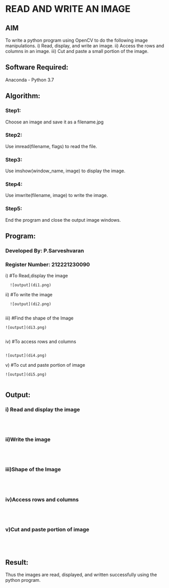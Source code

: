 # READ AND WRITE AN IMAGE
## AIM
To write a python program using OpenCV to do the following image manipulations.
i) Read, display, and write an image.
ii) Access the rows and columns in an image.
iii) Cut and paste a small portion of the image.

## Software Required:
Anaconda - Python 3.7
## Algorithm:
### Step1:
Choose an image and save it as a filename.jpg
### Step2:
Use imread(filename, flags) to read the file.
### Step3:
Use imshow(window_name, image) to display the image.
### Step4:
Use imwrite(filename, image) to write the image.
### Step5:
End the program and close the output image windows.
## Program:
### Developed By: P.Sarveshvaran
### Register Number: 212221230090
i) #To Read,display the image
```
  ![output](di1.png)

```
ii) #To write the image
```
  ![output](di2.png)


```
iii) #Find the shape of the Image
```python3
![output](di3.png)


```
iv) #To access rows and columns

```python3

![output](di4.png)

```
v) #To cut and paste portion of image
```python3
![output](di5.png)


```

## Output:

### i) Read and display the image

<br>
<br>

### ii)Write the image

<br>
<br>

### iii)Shape of the Image

<br>
<br>

### iv)Access rows and columns
<br>
<br>

### v)Cut and paste portion of image
<br>
<br>

## Result:
Thus the images are read, displayed, and written successfully using the python program.


